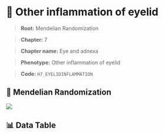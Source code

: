 # 🧪 Other inflammation of eyelid

> **Root:** Mendelian Randomization

> **Chapter:** 7  

> **Chapter name:** Eye and adnexa

> **Phenotype:** Other inflammation of eyelid  

> **Code:** `H7_EYELIDINFLAMMATION`

## 🧬 Mendelian Randomization  

<img src="/MR/Figures/Forward/H7_EYELIDINFLAMMATION.png"/>

## 📊 Data Table

<CsvTableMRF src="/MR_Data/Forward/H7_EYELIDINFLAMMATION.csv"/>
